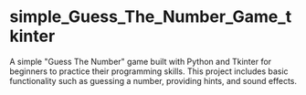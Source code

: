 # simple_Guess_The_Number_Game_tkinter
A simple "Guess The Number" game built with Python and Tkinter for beginners to practice their programming skills. This project includes basic functionality such as guessing a number, providing hints, and sound effects.
